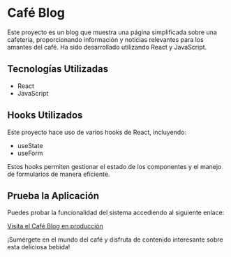 # Café Blog

Este proyecto es un blog que muestra una página simplificada sobre una cafetería, proporcionando información y noticias relevantes para los amantes del café. Ha sido desarrollado utilizando React y JavaScript.

## Tecnologías Utilizadas

- React
- JavaScript

## Hooks Utilizados

Este proyecto hace uso de varios hooks de React, incluyendo:

- useState
- useForm

Estos hooks permiten gestionar el estado de los componentes y el manejo de formularios de manera eficiente.

## Prueba la Aplicación

Puedes probar la funcionalidad del sistema accediendo al siguiente enlace:

[Visita el Café Blog en producción](https://cafeblogdanielbriseno.netlify.app/)

¡Sumérgete en el mundo del café y disfruta de contenido interesante sobre esta deliciosa bebida!
